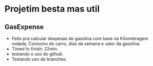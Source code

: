# Projetim besta mas util

## GasExpense
* Feito pra calcular despesas de gasolina com base na Kilometragem rodada, Consumo do carro, dias da semana e valor da gasolina.
* Timed to finish: 22min.
* testando o uso do github.
* Testando uso de branches.